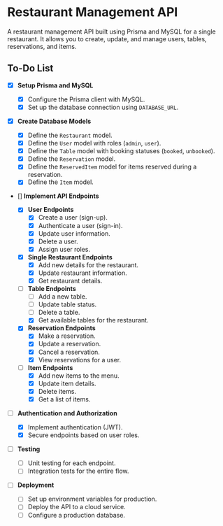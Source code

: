 # Restaurant Management API

A restaurant management API built using Prisma and MySQL for a single restaurant. It allows you to create, update, and manage users, tables, reservations, and items.

## To-Do List

- [x] **Setup Prisma and MySQL**

  - [x] Configure the Prisma client with MySQL.
  - [x] Set up the database connection using `DATABASE_URL`.

- [x] **Create Database Models**

  - [x] Define the `Restaurant` model.
  - [x] Define the `User` model with roles (`admin`, `user`).
  - [x] Define the `Table` model with booking statuses (`booked`, `unbooked`).
  - [x] Define the `Reservation` model.
  - [x] Define the `ReservedItem` model for items reserved during a reservation.
  - [x] Define the `Item` model.

- [] **Implement API Endpoints**

  - [x] **User Endpoints**
    - [x] Create a user (sign-up).
    - [x] Authenticate a user (sign-in).
    - [x] Update user information.
    - [x] Delete a user.
    - [x] Assign user roles.
  - [x] **Single Restaurant Endpoints**
    - [x] Add new details for the restaurant.
    - [x] Update restaurant information.
    - [x] Get restaurant details.
  - [ ] **Table Endpoints**
    - [ ] Add a new table.
    - [ ] Update table status.
    - [ ] Delete a table.
    - [x] Get available tables for the restaurant.
  - [x] **Reservation Endpoints**
    - [x] Make a reservation.
    - [x] Update a reservation.
    - [x] Cancel a reservation.
    - [x] View reservations for a user.
  - [ ] **Item Endpoints**
    - [x] Add new items to the menu.
    - [x] Update item details.
    - [x] Delete items.
    - [x] Get a list of items.

- [ ] **Authentication and Authorization**

  - [x] Implement authentication (JWT).
  - [x] Secure endpoints based on user roles.

- [ ] **Testing**

  - [ ] Unit testing for each endpoint.
  - [ ] Integration tests for the entire flow.

- [ ] **Deployment**
  - [ ] Set up environment variables for production.
  - [ ] Deploy the API to a cloud service.
  - [ ] Configure a production database.
